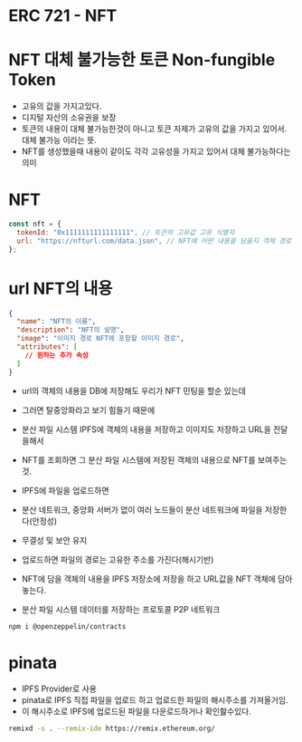 # ERC 721 - NFT

# NFT 대체 불가능한 토큰 Non-fungible Token

- 고유의 값을 가지고있다.
- 디지털 자산의 소유권을 보장
- 토큰의 내용이 대체 불가능한것이 아니고 토큰 자제가 고유의 값을 가지고 있어서. 대체 불가능 이라는 뜻.
- NFT를 생성했을때 내용이 같이도 각각 고유성을 가지고 있어서 대체 불가능하다는 의미

# NFT

```javascript
const nft = {
  tokenId: "0x1111111111111111", // 토큰의 고유값 고유 식별자
  url: "https://nfturl.com/data.json", // NFT에 어떤 내용을 담을지 객체 경로
};
```

# url NFT의 내용

```json
{
  "name": "NFT의 이름",
  "description": "NFT의 설명",
  "image": "이미지 경로 NFT에 포함할 이미지 경로",
  "attributes": [
    // 원하는 추가 속성
  ]
}
```

- url의 객체의 내용을 DB에 저장해도 우리가 NFT 민팅을 할순 있는데
- 그러면 탈중앙화라고 보기 힘들기 때문에
- 분산 파일 시스템 IPFS에 객체의 내용을 저장하고 이미지도 저장하고 URL을 전달을해서
- NFT를 조회하면 그 분산 파일 시스템에 저장된 객체의 내용으로 NFT를 보여주는것.

- IPFS에 파일을 업로드하면
- 분산 네트워크, 중앙화 서버가 없이 여러 노드들이 분산 네트워크에 파일을 저장한다(안정성)
- 무결성 및 보안 유지
- 업로드하면 파일의 경로는 고유한 주소를 가진다(해시기반)
- NFT에 담을 객체의 내용을 IPFS 저장소에 저장을 하고 URL값을 NFT 객체에 담아놓는다.
- 분산 파일 시스템 데이터를 저장하는 프로토콜 P2P 네트워크

```sh
npm i @openzeppelin/contracts
```

# pinata

- IPFS Provider로 사용
- pinata로 IPFS 직접 파일을 업로드 하고 업로드한 파일의 해시주소를 가져올거임.
- 이 해시주소로 IPFS에 업로드된 파일을 다운로드하거나 확인핧수있다.

```sh
remixd -s . --remix-ide https://remix.ethereum.org/
```
